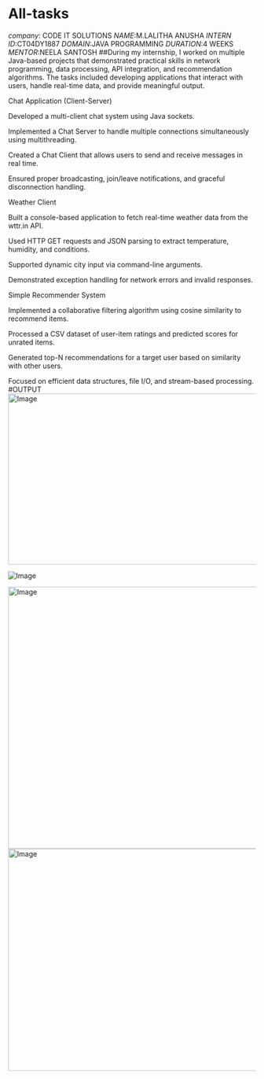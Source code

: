 # All-tasks
*company*: CODE IT SOLUTIONS
*NAME*:M.LALITHA ANUSHA
*INTERN ID*:CT04DY1887
*DOMAIN*:JAVA PROGRAMMING
*DURATION*:4 WEEKS
*MENTOR*:NEELA SANTOSH
##During my internship, I worked on multiple Java-based projects that demonstrated practical skills in network programming, data processing, API integration, and recommendation algorithms. The tasks included developing applications that interact with users, handle real-time data, and provide meaningful output.

Chat Application (Client-Server)

Developed a multi-client chat system using Java sockets.

Implemented a Chat Server to handle multiple connections simultaneously using multithreading.

Created a Chat Client that allows users to send and receive messages in real time.

Ensured proper broadcasting, join/leave notifications, and graceful disconnection handling.

Weather Client

Built a console-based application to fetch real-time weather data from the wttr.in API.

Used HTTP GET requests and JSON parsing to extract temperature, humidity, and conditions.

Supported dynamic city input via command-line arguments.

Demonstrated exception handling for network errors and invalid responses.

Simple Recommender System

Implemented a collaborative filtering algorithm using cosine similarity to recommend items.

Processed a CSV dataset of user-item ratings and predicted scores for unrated items.

Generated top-N recommendations for a target user based on similarity with other users.

Focused on efficient data structures, file I/O, and stream-based processing.
#OUTPUT
<img width="1023" height="348" alt="Image" src="https://github.com/user-attachments/assets/3833dc2b-3e74-436e-8842-018b483ba383" />

![Image](https://github.com/user-attachments/assets/26ce5e22-e05a-4207-997c-33af6bd82e10)

<img width="994" height="533" alt="Image" src="https://github.com/user-attachments/assets/d5537bc5-3c4b-42fd-8bec-a8dbb1c0c391" />

<img width="824" height="452" alt="Image" src="https://github.com/user-attachments/assets/4adfd245-57bc-4910-aa6f-bc84bae1a53c" />
